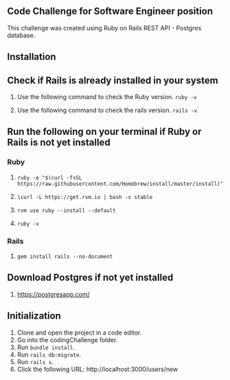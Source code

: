 ## Code Challenge for Software Engineer position
This challenge was created using Ruby on Rails REST API - Postgres database.

## Installation

## Check if Rails is already installed in your system
1. Use the following command to check the Ruby version.
  `ruby -v`

2. Use the following command to check the rails version.
  `rails -v`

## Run the following on your terminal if Ruby or Rails is not yet installed

### Ruby
1. `ruby -e "$(curl -fsSL https://raw.githubusercontent.com/Homebrew/install/master/install)"`

2. `\curl -L https://get.rvm.io | bash -s stable`

3. `rvm use ruby --install --default`
4. `ruby -v`

### Rails
1. `gem install rails --no-document`


## Download Postgres if not yet installed
1. https://postgresapp.com/


## Initialization
1. Clone and open the project in a code editor.
2. Go into the codingChallenge folder.
3. Run `bundle install`.
4. Run `rails db:migrate`.
5. Run `rails s`.
6. Click the following URL: http://localhost:3000/users/new